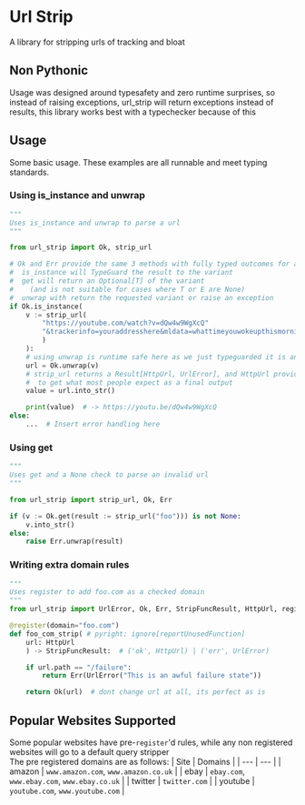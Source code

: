 <!--
 WARNING: This file is automatically generated by genreadme.py
 To edit this file, make changes to {fname} instead
-->
# Url Strip
A library for stripping urls of tracking and bloat
## Non Pythonic
Usage was designed around typesafety and zero runtime surprises, so instead of raising exceptions, url\_strip will return exceptions instead of results, this library works best with a typechecker because of this
## Usage
Some basic usage. These examples are all runnable and meet typing standards.
### Using is\_instance and unwrap
```py
"""
Uses is_instance and unwrap to parse a url
"""

from url_strip import Ok, strip_url

# Ok and Err provide the same 3 methods with fully typed outcomes for a Result[T, E]:
#  is_instance will TypeGuard the result to the variant
#  get will return an Optional[T] of the variant
#    (and is not suitable for cases where T or E are None)
#  unwrap with return the requested variant or raise an exception
if Ok.is_instance(
    v := strip_url(
        "https://youtube.com/watch?v=dQw4w9WgXcQ"
        "&trackerinfo=youraddresshere&mldata=whattimeyouwokeupthismorning"
        )
    ):
    # using unwrap is runtime safe here as we just typeguarded it is an Ok variant
    url = Ok.unwrap(v)
    # strip_url returns a Result[HttpUrl, UrlError], and HttpUrl provides a into_str method
    #  to get what most people expect as a final output
    value = url.into_str()

    print(value)  # -> https://youtu.be/dQw4w9WgXcQ
else:
    ...  # Insert error handling here
```
### Using get
```py
"""
Uses get and a None check to parse an invalid url
"""

from url_strip import strip_url, Ok, Err

if (v := Ok.get(result := strip_url("foo"))) is not None:
    v.into_str()
else:
    raise Err.unwrap(result)
```
### Writing extra domain rules
```py
"""
Uses register to add foo.com as a checked domain
"""
from url_strip import UrlError, Ok, Err, StripFuncResult, HttpUrl, register

@register(domain="foo.com")
def foo_com_strip( # pyright: ignore[reportUnusedFunction]
    url: HttpUrl
    ) -> StripFuncResult:  # ('ok', HttpUrl) | ('err', UrlError)

    if url.path == "/failure":
        return Err(UrlError("This is an awful failure state"))

    return Ok(url)  # dont change url at all, its perfect as is
```
## Popular Websites Supported
Some popular websites have pre-`register`'d rules, while any non registered websites will go to a default query stripper  
The pre registered domains are as follows:
| Site | Domains |
| --- | --- |
| amazon | `www.amazon.com`, `www.amazon.co.uk` | 
| ebay | `ebay.com`, `www.ebay.com`, `www.ebay.co.uk` | 
| twitter | `twitter.com` | 
| youtube | `youtube.com`, `www.youtube.com` | 
